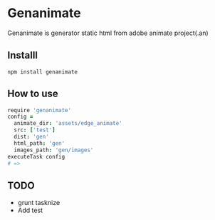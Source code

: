 # Genanimate

Genanimate is generator static html from adobe animate project(.an)

## Installl

```
npm install genanimate
```

## How to use

```coffeescript
require 'genanimate'
config =
  animate_dir: 'assets/edge_animate'
  src: ['test']
  dist: 'gen'
  html_path: 'gen'
  images_path: 'gen/images'
executeTask config
# => 
```

## TODO
- grunt tasknize
- Add test
